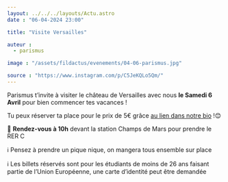 ```yaml
---
layout: ../../../layouts/Actu.astro
date : "06-04-2024 23:00"

title: "Visite Versailles"

auteur :
  - parismus

image : "/assets/fildactus/evenements/04-06-parismus.jpg"

source : "https://www.instagram.com/p/C5JeKQLo5Qm/"
---
```


Parismus t’invite à visiter le château de Versailles avec nous __le Samedi 6 Avril__ pour bien commencer tes vacances !

Tu peux réserver ta place pour le prix de 5€ grâce [au lien dans notre bio](https://www.billetweb.fr/chateau-de-versailles3) !😊

📍 __Rendez-vous à 10h__ devant la station Champs de Mars pour prendre le RER C

ℹ️ Pensez à prendre un pique nique, on mangera tous ensemble sur place

ℹ️ Les billets réservés sont pour les étudiants de moins de 26 ans faisant partie de l’Union Européenne, une carte d’identité peut être demandée